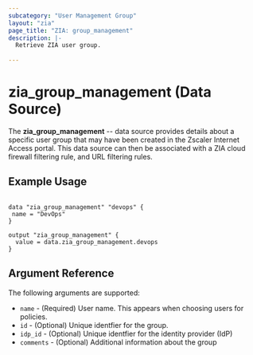 ```yaml
---
subcategory: "User Management Group"
layout: "zia"
page_title: "ZIA: group_management"
description: |-
  Retrieve ZIA user group.
  
---
```


# zia_group_management (Data Source)

The **zia_group_management** -- data source provides details about a specific user group that may have been created in the Zscaler Internet Access portal. This data source can then be associated with a ZIA cloud firewall filtering rule, and URL filtering rules.

## Example Usage

```hcl

data "zia_group_management" "devops" {
 name = "DevOps"
}

output "zia_group_management" {
  value = data.zia_group_management.devops
}
```

## Argument Reference

The following arguments are supported:

* `name` - (Required) User name. This appears when choosing users for policies.
* `id` - (Optional) Unique identfier for the group.
* `idp_id` - (Optional) Unique identfier for the identity provider (IdP)
* `comments` - (Optional) Additional information about the group
